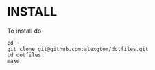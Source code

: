 INSTALL
=======

To install do

    cd ~
    git clone git@github.com:alexgtom/dotfiles.git
    cd dotfiles
    make

